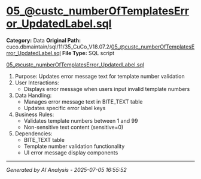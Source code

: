 # 05_@custc_numberOfTemplatesError_UpdatedLabel.sql

**Category:** Data
**Original Path:** cuco.dbmaintain/sql/11/35_CuCo_V18.07.2/05_@custc_numberOfTemplatesError_UpdatedLabel.sql
**File Type:** SQL script

05_@custc_numberOfTemplatesError_UpdatedLabel.sql
1. Purpose: Updates error message text for template number validation
2. User Interactions:
   - Displays error message when users input invalid template numbers
3. Data Handling:
   - Manages error message text in BITE_TEXT table
   - Updates specific error label keys
4. Business Rules:
   - Validates template numbers between 1 and 99
   - Non-sensitive text content (sensitive=0)
5. Dependencies:
   - BITE_TEXT table
   - Template number validation functionality
   - UI error message display components

---
*Generated by AI Analysis - 2025-07-05 16:55:52*
